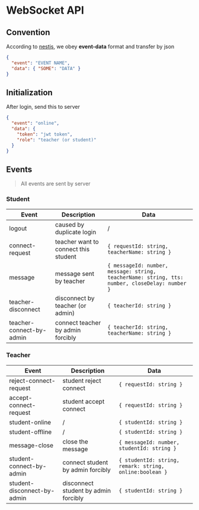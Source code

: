 # WebSocket API

## Convention

According to [nestjs](https://docs.nestjs.com/websockets/gateways), we obey **event-data** format and transfer by json

```json
{
  "event": "EVENT NAME",
  "data": { "SOME": "DATA" }
}
```

## Initialization

After login, send this to server

```json
{
  "event": "online",
  "data": {
    "token": "jwt token",
    "role": "teacher (or student)"
  }
}
```

## Events

> All events are sent by server

### Student

| Event                    | Description                          | Data                                                                                           |
| ------------------------ | ------------------------------------ | ---------------------------------------------------------------------------------------------- |
| logout                   | caused by duplicate login            | /                                                                                              |
| connect-request          | teacher want to connect this student | `{ requestId: string, teacherName: string }`                                                   |
| message                  | message sent by teacher              | `{ messageId: number, message: string, teacherName: string, tts: number, closeDelay: number }` |
| teacher-disconnect       | disconnect by teacher (or admin)     | `{ teacherId: string }`                                                                        |
| teacher-connect-by-admin | connect teacher by admin forcibly    | `{ teacherId: string, teacherName: string }`                                                   |

### Teacher

| Event                       | Description                          | Data                                                    |
| --------------------------- | ------------------------------------ | ------------------------------------------------------- |
| reject-connect-request      | student reject connect               | `{ requestId: string }`                                 |
| accept-connect-request      | student accept connect               | `{ requestId: string }`                                 |
| student-online              | /                                    | `{ studentId: string }`                                 |
| student-offline             | /                                    | `{ studentId: string }`                                 |
| message-close               | close the message                    | `{ messageId: number, studentId: string }`              |
| student-connect-by-admin    | connect student by admin forcibly    | `{ studentId: string, remark: string, online:boolean }` |
| student-disconnect-by-admin | disconnect student by admin forcibly | `{ studentId: string }`                                 |
